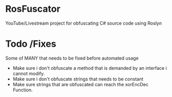 # RosFuscator
YouTube/Livestream project for obfuscating C# source code using Roslyn


# Todo /Fixes
Some of MANY that needs to be fixed before automated usage
* Make sure i don't obfuscate a method that is demanded by an interface i cannot modify.
* Make sure i don't obfuscate strings that needs to be constant
* Make sure strings that are obfuscated can reach the xorEncDec Function.
